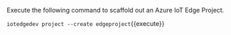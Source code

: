 Execute the following command to scaffold out an Azure IoT Edge Project.

`iotedgedev project --create edgeproject`{{execute}}
